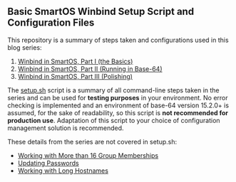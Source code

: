 ## Basic SmartOS Winbind Setup Script and Configuration Files

This repository is a summary of steps taken and configurations used in this blog series:

1. [Winbind in SmartOS, Part I (the Basics)](https://ops.faithlife.com/?p=52)
2. [Winbind in SmartOS, Part II (Running in Base-64)](https://ops.faithlife.com/?p=136)
3. [Winbind in SmartOS, Part III (Polishing)](https://ops.faithlife.com/?p=179)

The [setup.sh](setup.sh) script is a summary of all command-line steps taken in the series and can be used for **testing purposes** in your environment. No error checking is implemented and an environment of base-64 version 15.2.0+ is assumed, for the sake of readability, so this script is **not recommended for production use**. Adaptation of this script to your choice of configuration management solution is recommended.

These details from the series are not covered in setup.sh:

* [Working with More than 16 Group Memberships](https://ops.faithlife.com/?p=179#memberships)
* [Updating Passwords](https://ops.faithlife.com/?p=179#passwd)
* [Working with Long Hostnames](https://ops.faithlife.com/?p=179#hostname)
